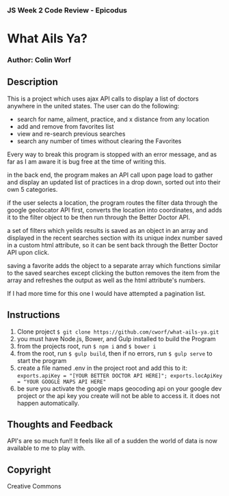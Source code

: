 ### JS Week 2 Code Review - Epicodus

# What Ails Ya?

### Author: Colin Worf

## Description

This is a project which uses ajax API calls to display a list of doctors anywhere in the united states.
The user can do the following:

- search for name, ailment, practice, and x distance from any location
- add and remove from favorites list
- view and re-search previous searches
- search any number of times without clearing the Favorites

Every way to break this program is stopped with an error message, and as far as I am aware it is bug free at the time of writing this.

in the back end, the program makes an API call upon page load to gather and display an updated list of practices in a drop down, sorted out into their own 5 categories.

if the user selects a location, the program routes the filter data through the google geolocator API first, converts the location into coordinates, and adds it to the filter object to be then run through the Better Doctor API.

a set of filters which yeilds results is saved as an object in an array and displayed in the recent searches section with its unique index number saved in a custom html attribute, so it can be sent back through the Better Doctor API upon click.

saving a favorite adds the object to a separate array which functions similar to the saved searches except clicking the button removes the item from the array and refreshes the output as well as the html attribute's numbers.

If I had more time for this one I would have attempted a pagination list.

## Instructions

1. Clone project ```$ git clone https://github.com/cworf/what-ails-ya.git ```
2. you must have Node.js, Bower, and Gulp installed to build the Program
3. from the projects root, run ```$ npm i``` and ```$ bower i```
4. from the root, run ```$ gulp build```, then if no errors, run ```$ gulp serve``` to start the program
5. create a file named .env in the project root and add this to it: ```exports.apiKey = "[YOUR BETTER DOCTOR API HERE]";
exports.locApiKey = "YOUR GOOGLE MAPS API HERE"```
6. be sure you activate the google maps geocoding api on your google dev project or the api key you create will not be able to access it. it does not happen automatically.

## Thoughts and Feedback

API's are so much fun!! It feels like all of a sudden the world of data is now available to me to play with.

## Copyright

Creative Commons
